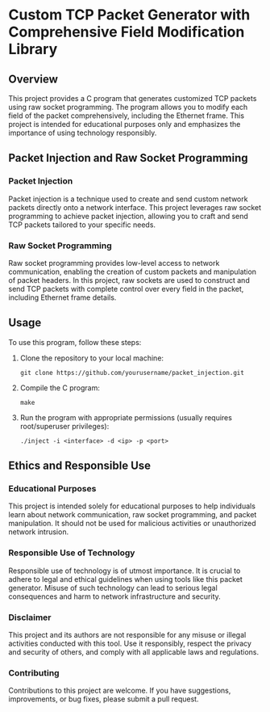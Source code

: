 # Custom TCP Packet Generator with Comprehensive Field Modification Library

## Overview

This project provides a C program that generates customized TCP packets using raw socket programming. The program allows you to modify each field of the packet comprehensively, including the Ethernet frame. This project is intended for educational purposes only and emphasizes the importance of using technology responsibly.

## Packet Injection and Raw Socket Programming

### Packet Injection

Packet injection is a technique used to create and send custom network packets directly onto a network interface. This project leverages raw socket programming to achieve packet injection, allowing you to craft and send TCP packets tailored to your specific needs.

### Raw Socket Programming

Raw socket programming provides low-level access to network communication, enabling the creation of custom packets and manipulation of packet headers. In this project, raw sockets are used to construct and send TCP packets with complete control over every field in the packet, including Ethernet frame details.

## Usage

To use this program, follow these steps:

1. Clone the repository to your local machine:

   ```shell
   git clone https://github.com/yourusername/packet_injection.git

2. Compile the C program:

    ```shell
    make 

3. Run the program with appropriate permissions (usually requires root/superuser privileges):
    ```shell
    ./inject -i <interface> -d <ip> -p <port>

## Ethics and Responsible Use

### Educational Purposes
This project is intended solely for educational purposes to help individuals learn about network communication, raw socket programming, and packet manipulation. It should not be used for malicious activities or unauthorized network intrusion.

### Responsible Use of Technology
Responsible use of technology is of utmost importance. It is crucial to adhere to legal and ethical guidelines when using tools like this packet generator. Misuse of such technology can lead to serious legal consequences and harm to network infrastructure and security.

### Disclaimer
This project and its authors are not responsible for any misuse or illegal activities conducted with this tool. Use it responsibly, respect the privacy and security of others, and comply with all applicable laws and regulations.

### Contributing
Contributions to this project are welcome. If you have suggestions, improvements, or bug fixes, please submit a pull request.


